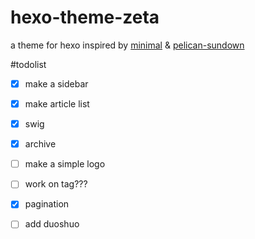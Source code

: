 # hexo-theme-zeta
a theme for hexo inspired by [minimal](https://github.com/orderedlist/minimal) & [pelican-sundown](https://github.com/keningle/pelican-sundown)

#todolist

- [x] make a sidebar
- [x] make article list
- [x] swig
- [x] archive
- [ ] make a simple logo
- [ ] work on tag???
- [x] pagination
- [ ] add duoshuo

